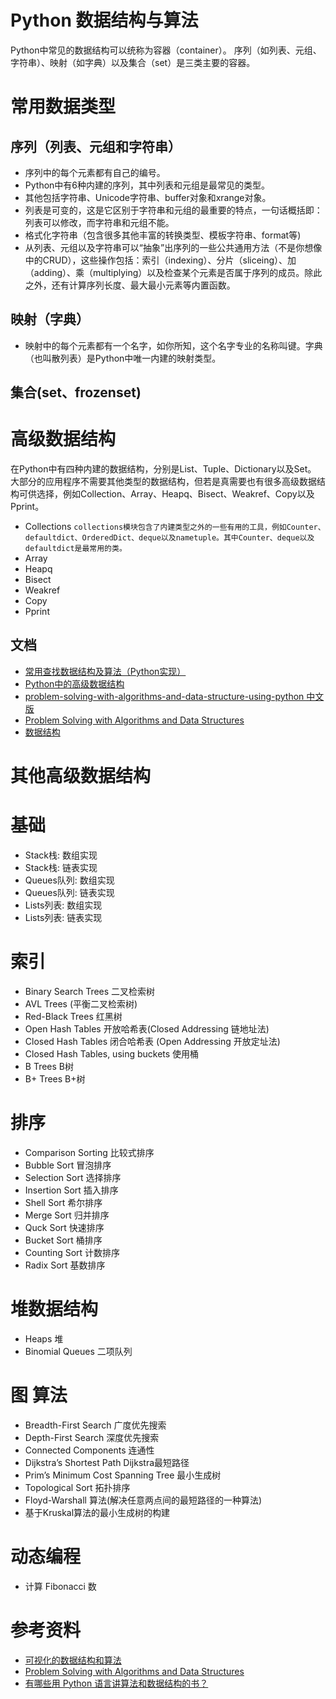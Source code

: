 # Python 数据结构与算法 #

Python中常见的数据结构可以统称为容器（container）。
序列（如列表、元组、字符串）、映射（如字典）以及集合（set）是三类主要的容器。




# 常用数据类型 #

## 序列（列表、元组和字符串）
- 序列中的每个元素都有自己的编号。
- Python中有6种内建的序列，其中列表和元组是最常见的类型。
- 其他包括字符串、Unicode字符串、buffer对象和xrange对象。
- 列表是可变的，这是它区别于字符串和元组的最重要的特点，一句话概括即：列表可以修改，而字符串和元组不能。
- 格式化字符串（包含很多其他丰富的转换类型、模板字符串、format等)
- 从列表、元组以及字符串可以“抽象”出序列的一些公共通用方法（不是你想像中的CRUD），这些操作包括：索引（indexing）、分片（sliceing）、加（adding）、乘（multiplying）以及检查某个元素是否属于序列的成员。除此之外，还有计算序列长度、最大最小元素等内置函数。


## 映射（字典）
- 映射中的每个元素都有一个名字，如你所知，这个名字专业的名称叫键。字典（也叫散列表）是Python中唯一内建的映射类型。

## 集合(set、frozenset)




# 高级数据结构 #
在Python中有四种内建的数据结构，分别是List、Tuple、Dictionary以及Set。
大部分的应用程序不需要其他类型的数据结构，但若是真需要也有很多高级数据结构可供选择，例如Collection、Array、Heapq、Bisect、Weakref、Copy以及Pprint。

- Collections
`collections模块包含了内建类型之外的一些有用的工具，例如Counter、defaultdict、OrderedDict、deque以及nametuple。其中Counter、deque以及defaultdict是最常用的类。`
- Array
- Heapq
- Bisect
- Weakref
- Copy
- Pprint
## 文档
- [常用查找数据结构及算法（Python实现）](http://python.jobbole.com/87440/)
- [Python中的高级数据结构](http://blog.jobbole.com/65218/)
- [problem-solving-with-algorithms-and-data-structure-using-python 中文版](https://facert.gitbooks.io/python-data-structure-cn/)
- [Problem Solving with Algorithms and Data Structures](http://interactivepython.org/runestone/static/pythonds/index.html)
- [数据结构](http://www.pythondoc.com/pythontutorial27/datastructures.html)




# 其他高级数据结构 #

# 基础
- Stack栈: 数组实现
- Stack栈: 链表实现
- Queues队列: 数组实现
- Queues队列: 链表实现
- Lists列表: 数组实现 
- Lists列表: 链表实现 

# 索引
- Binary Search Trees 二叉检索树
- AVL Trees (平衡二叉检索树)
- Red-Black Trees 红黑树 
- Open Hash Tables 开放哈希表(Closed Addressing 链地址法)
- Closed Hash Tables  闭合哈希表 (Open Addressing 开放定址法)
- Closed Hash Tables, using buckets 使用桶
- B Trees B树
- B+ Trees B+树

# 排序
- Comparison Sorting 比较式排序
- Bubble Sort 冒泡排序
- Selection Sort 选择排序
- Insertion Sort 插入排序
- Shell Sort 希尔排序
- Merge Sort 归并排序
- Quck Sort 快速排序
- Bucket Sort 桶排序
- Counting Sort 计数排序
- Radix Sort 基数排序

# 堆数据结构
- Heaps 堆
- Binomial Queues 二项队列

# 图 算法
- Breadth-First Search 广度优先搜索
- Depth-First Search 深度优先搜索
- Connected Components 连通性
- Dijkstra’s Shortest Path Dijkstra最短路径
- Prim’s Minimum Cost Spanning Tree 最小生成树
- Topological Sort  拓扑排序
- Floyd-Warshall 算法(解决任意两点间的最短路径的一种算法) 
- 基于Kruskal算法的最小生成树的构建

# 动态编程
- 计算 Fibonacci 数

# 参考资料
- [可视化的数据结构和算法](http://coolshell.cn/articles/4671.html)
- [Problem Solving with Algorithms and Data Structures](http://interactivepython.org/courselib/static/pythonds/index.html)
- [有哪些用 Python 语言讲算法和数据结构的书？](https://www.zhihu.com/question/19889750)